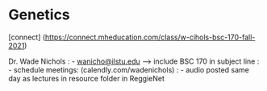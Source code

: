 # Genetics
[connect] (https://connect.mheducation.com/class/w-cihols-bsc-170-fall-2021)

Dr. Wade Nichols
: - wanicho@ilstu.edu --> include BSC 170 in subject line
: - schedule meetings: (calendly.com/wadenichols)
: - audio posted same day as lectures in resource folder in ReggieNet

